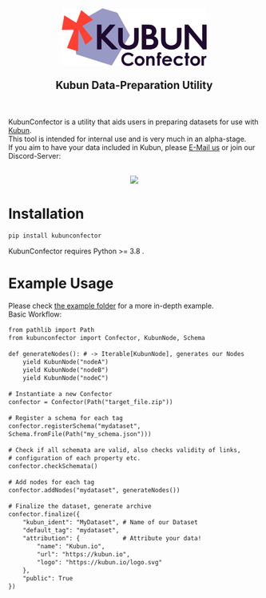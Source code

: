 <h2>
<p align="center"><img src="./assets/logo.png" width="auto" height="115"></p>
<p align="center">Kubun Data-Preparation Utility</p>
</h2>


<br/>

KubunConfector is a utility that aids users in preparing datasets for use with [Kubun](https://kubun.io).<br/> This tool is intended for internal use and is very much in an alpha-stage.<br/>
If you aim to have your data included in Kubun, please [E-Mail us](mailto:raphael@kubun.io?subject=Kubun%20Dataset) or join our Discord-Server:<br/><br/>

<p align="center"><a href="https://discord.com/invite/J5aNGUm"><img src="https://i.imgur.com/En8vQRC.png" width="auto" height="60"></a></p>


# Installation

```bash
pip install kubunconfector
```

KubunConfector requires Python >= 3.8 .
<br>

# Example Usage

Please check [the example folder](example) for a more in-depth example.<br>
Basic Workflow:

```python3
from pathlib import Path
from kubunconfector import Confector, KubunNode, Schema

def generateNodes(): # -> Iterable[KubunNode], generates our Nodes
    yield KubunNode("nodeA")
    yield KubunNode("nodeB")
    yield KubunNode("nodeC")

# Instantiate a new Confector
confector = Confector(Path("target_file.zip"))

# Register a schema for each tag
confector.registerSchema("mydataset", Schema.fromFile(Path("my_schema.json")))

# Check if all schemata are valid, also checks validity of links,
# configuration of each property etc.
confector.checkSchemata()

# Add nodes for each tag
confector.addNodes("mydataset", generateNodes())

# Finalize the dataset, generate archive
confector.finalize({
    "kubun_ident": "MyDataset", # Name of our Dataset
    "default_tag": "mydataset",
    "attribution": {            # Attribute your data!
        "name": "Kubun.io",
        "url": "https://kubun.io",
        "logo": "https://kubun.io/logo.svg"
    },
    "public": True
})
```
